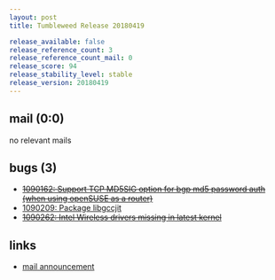 ```yaml
---
layout: post
title: Tumbleweed Release 20180419

release_available: false
release_reference_count: 3
release_reference_count_mail: 0
release_score: 94
release_stability_level: stable
release_version: 20180419
---
```


## mail (0:0)

no relevant mails

## bugs (3)

<!--more-->

- ~~[1090162: Support TCP MD5SIG option for bgp md5 password auth (when using openSUSE as a router)](https://bugzilla.opensuse.org/show_bug.cgi?id=1090162)~~
- [1090209: Package libgccjit](https://bugzilla.opensuse.org/show_bug.cgi?id=1090209)
- ~~[1090262: Intel Wireless drivers missing in latest kernel](https://bugzilla.opensuse.org/show_bug.cgi?id=1090262)~~



## links

- [mail announcement](https://lists.opensuse.org/opensuse-factory/2018-04/msg00745.html)
